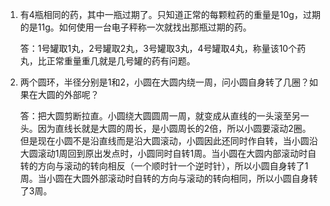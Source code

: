 1. 有4瓶相同的药，其中一瓶过期了。只知道正常的每颗粒药的重量是10g，过期的是11g。如何使用一台电子秤称一次就找出那瓶过期的药。

   答：1号罐取1丸，2号罐取2丸，3号罐取3丸，4号罐取4丸，称量该10个药丸，比正常重量重几就是几号罐的药有问题。

2. 两个圆环，半径分别是1和2，小圆在大圆内绕一周，问小圆自身转了几圈？如果在大圆的外部呢？

   答：把大圆剪断拉直。小圆绕大圆圆周一周，就变成从直线的一头滚至另一头。因为直线长就是大圆的周长，是小圆周长的2倍，所以小圆要滚动2圈。
   但是现在小圆不是沿直线而是沿大圆滚动，小圆因此还同时作自转，当小圆沿大圆滚动1周回到原出发点时，小圆同时自转1周。当小圆在大圆内部滚动时自转的方向与滚动的转向相反（一个顺时针一个逆时针），所以小圆自身转了1周。当小圆在大圆外部滚动时自转的方向与滚动的转向相同，所以小圆自身转了3周。

